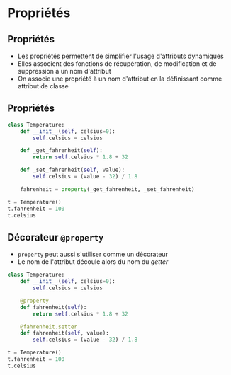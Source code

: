 # Propriétés

## Propriétés

* Les propriétés permettent de simplifier l'usage d'attributs dynamiques
* Elles associent des fonctions de récupération, de modification et de suppression à un nom d'attribut
* On associe une propriété à un nom d'attribut en la définissant comme attribut de classe

## Propriétés

```python
class Temperature:
    def __init__(self, celsius=0):
        self.celsius = celsius

    def _get_fahrenheit(self):
        return self.celsius * 1.8 + 32

    def _set_fahrenheit(self, value):
        self.celsius = (value - 32) / 1.8

    fahrenheit = property(_get_fahrenheit, _set_fahrenheit)

t = Temperature()
t.fahrenheit = 100
t.celsius
```

## Décorateur `@property`

* `property` peut aussi s'utiliser comme un décorateur
* Le nom de l'attribut découle alors du nom du *getter*

```python
class Temperature:
    def __init__(self, celsius=0):
        self.celsius = celsius

    @property
    def fahrenheit(self):
        return self.celsius * 1.8 + 32

    @fahrenheit.setter
    def fahrenheit(self, value):
        self.celsius = (value - 32) / 1.8

t = Temperature()
t.fahrenheit = 100
t.celsius
```
